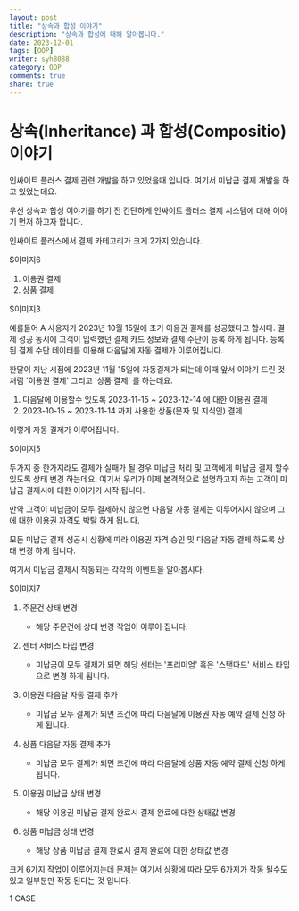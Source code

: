 ```yaml
---
layout: post
title: "상속과 합성 이야기"
description: "상속과 합성에 대해 알아봅니다."
date: 2023-12-01
tags: [OOP]
writer: syh8088
category: OOP
comments: true
share: true
---
```


# 상속(Inheritance) 과 합성(Compositio) 이야기

인싸이트 플러스 결제 관련 개발을 하고 있었을때 입니다. 여기서 미납금 결제 개발을 하고 있었는데요.

우선 상속과 합성 이야기를 하기 전 간단하게 인싸이트 플러스 결제 시스템에 대해 이야기 먼저 하고자 합니다.


인싸이트 플러스에서 결제 카테고리가 크게 2가지 있습니다.

$이미지6

1. 이용권 결제
2. 상품 결제

$이미지3

예를들어 A 사용자가 2023년 10월 15일에 초기 이용권 결제를 성공했다고 합시다. 결제 성공 동시에 고객이 입력했던 결제 카드 정보와 결제 수단이 등록 하게 됩니다.
등록된 결제 수단 데이터를 이용해 다음달에 자동 결제가 이루어집니다.

한달이 지난 시점에 2023년 11월 15일에 자동결제가 되는데 이때 앞서 이야기 드린 것 처럼 '이용권 결제' 그리고 '상품 결제' 를 하는데요. 

1. 다음달에 이용할수 있도록 2023-11-15 ~ 2023-12-14 에 대한 이용권 결제
2. 2023-10-15 ~ 2023-11-14 까지 사용한 상품(문자 및 지식인) 결제

이렇게 자동 결제가 이루어집니다.

$이미지5

두가지 중 한가지라도 결제가 실패가 될 경우 미납금 처리 및 고객에게 미납금 결제 할수 있도록 상태 변경 하는데요.
여기서 우리가 이제 본격적으로 설명하고자 하는 고객이 미납금 결제시에 대한 이야기가 시작 됩니다.

만약 고객이 미납금이 모두 결제하지 않으면 다음달 자동 결제는 이루어지지 않으며 그에 대한 이용권 자격도 박탈 하게 됩니다.

모든 미납금 결제 성공시 상황에 따라 이용권 자격 승인 및 다음달 자동 결제 하도록 상태 변경 하게 됩니다.

여기서 미납금 결제시 작동되는 각각의 이벤트을 알아봅시다.


$이미지7

1. 주문건 상태 변경
   - 해당 주문건에 상태 변경 작업이 이루어 집니다.

2. 센터 서비스 타입 변경
    - 미납금이 모두 결제가 되면 해당 센터는 '프리미엄' 혹은 '스탠다드' 서비스 타입으로 변경 하게 됩니다.
3. 이용권 다음달 자동 결제 추가
   - 미납금 모두 결제가 되면 조건에 따라 다음달에 이용권 자동 예약 결제 신청 하게 됩니다.
4. 상품 다음달 자동 결제 추가
   - 미납금 모두 결제가 되면 조건에 따라 다음달에 상품 자동 예약 결제 신청 하게 됩니다.
5. 이용권 미납금 상태 변경
   - 해당 이용권 미납금 결제 완료시 결제 완료에 대한 상태값 변경 
6. 상품 미납금 상태 변경
   - 해당 상품 미납금 결제 완료시 결제 완료에 대한 상태값 변경

크게 6가지 작업이 이루어지는데 문제는 여기서 상황에 따라 모두 6가지가 작동 될수도 있고 일부분만 작동 된다는 것 입니다.


1 CASE 



 